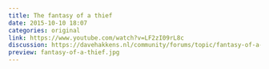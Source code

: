 ```yaml
---
title: The fantasy of a thief
date: 2015-10-10 18:07
categories: original
link: https://www.youtube.com/watch?v=LF2zI09rL8c
discussion: https://davehakkens.nl/community/forums/topic/fantasy-of-a-thief/
preview: fantasy-of-a-thief.jpg
---
```

